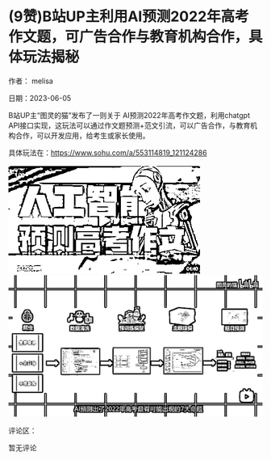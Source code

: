 
# (9赞)B站UP主利用AI预测2022年高考作文题，可广告合作与教育机构合作，具体玩法揭秘

作者： melisa

日期：2023-06-05

B站UP主“图灵的猫”发布了一则关于 AI预测2022年高考作文题，利用chatgpt API接口实现，这玩法可以通过作文题预测+范文引流，可以广告合作，与教育机构合作，可以开发应用，给考生或家长使用。

具体玩法在：https://www.sohu.com/a/553114819_121124286

![](img/gaokao-xiangguan_0949.png) ![](img/gaokao-xiangguan_0950.png)

评论区：

暂无评论
